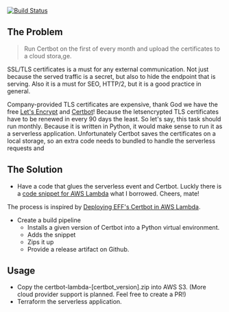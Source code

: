 [![Build Status](https://travis-ci.org/aries1980/serverless-certbot.svg?branch=master)](https://travis-ci.org/aries1980/serverless-certbot)

## The Problem

> Run Certbot on the first of every month and upload the certificates to a cloud stora,ge.

SSL/TLS certificates is a must for any external communication. Not just because the served traffic is a secret, but also
to hide the endpoint that is serving. Also it is a must for SEO, HTTP/2, but it is a good practice in general.

Company-provided TLS certificates are expensive, thank God we have the free [Let's Encrypt](https://letsencrypt.org)
and [Certbot](https://certbot.eff.org)!  Because the letsencrypted TLS certificates have to be renewed in every 90
days the least.  So let's say, this task should run monthly.  Because it is written in Python, it would make sense to
run it as a serverless application.  Unfortunately Certbot saves the certificates on a local storage, so an extra code
needs to bundled to handle the serverless requests and


## The Solution

- Have a code that glues the serverless event and Certbot. Luckly there is a [code snippet for AWS Lambda](https://github.com/rog2/certbot-lambda/blob/master/main.py)
what I borrowed.  Cheers, mate!

The process is inspired by [Deploying EFF's Certbot in AWS Lambda](https://arkadiyt.com/2018/01/26/deploying-effs-certbot-in-aws-lambda/).

- Create a build pipeline
  - Installs a given version of Certbot into a Python virtual environment.
  - Adds the snippet
  - Zips it up
  - Provide a release artifact on Github.

## Usage

- Copy the certbot-lambda-[certbot_version].zip into AWS S3.  (More cloud provider support is planned.  Feel free to create a PR!)
- Terraform the serverless application.

